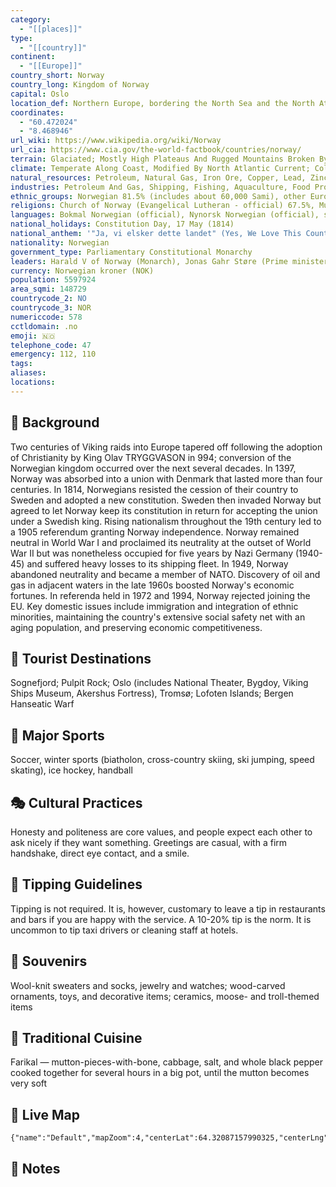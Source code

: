 ```yaml
---
category:
  - "[[places]]"
type:
  - "[[country]]"
continent:
  - "[[Europe]]"
country_short: Norway
country_long: Kingdom of Norway
capital: Oslo
location_def: Northern Europe, bordering the North Sea and the North Atlantic Ocean, west of Sweden
coordinates:
  - "60.472024"
  - "8.468946"
url_wiki: https://www.wikipedia.org/wiki/Norway
url_cia: https://www.cia.gov/the-world-factbook/countries/norway/
terrain: Glaciated; Mostly High Plateaus And Rugged Mountains Broken By Fertile Valleys; Small, Scattered Plains; Coastline Deeply Indented By Fjords; Arctic Tundra In North
climate: Temperate Along Coast, Modified By North Atlantic Current; Colder Interior With Increased Precipitation And Colder Summers; Rainy Year-Round On West Coast
natural_resources: Petroleum, Natural Gas, Iron Ore, Copper, Lead, Zinc, Titanium, Pyrites, Nickel, Fish, Timber, Hydropower
industries: Petroleum And Gas, Shipping, Fishing, Aquaculture, Food Processing, Shipbuilding, Pulp And Paper Products, Metals, Chemicals, Timber, Mining, Textiles
ethnic_groups: Norwegian 81.5% (includes about 60,000 Sami), other European 8.9%, other 9.6% (2021 est.)
religions: Church of Norway (Evangelical Lutheran - official) 67.5%, Muslim 3.1%, Roman Catholic 3.1%, other Christian 3.8%, other 2.6%, unspecified 19.9% (2021 est.)
languages: Bokmal Norwegian (official), Nynorsk Norwegian (official), small Sami- and Finnish-speaking minorities
national_holidays: Constitution Day, 17 May (1814)
national_anthem: '"Ja, vi elsker dette landet" (Yes, We Love This Country)'
nationality: Norwegian
government_type: Parliamentary Constitutional Monarchy
leaders: Harald V of Norway (Monarch), Jonas Gahr Støre (Prime minister), Toril Marie Øie (Chief justice)
currency: Norwegian kroner (NOK)
population: 5597924
area_sqmi: 148729
countrycode_2: NO
countrycode_3: NOR
numericcode: 578
cctldomain: .no
emoji: 🇳🇴
telephone_code: 47
emergency: 112, 110
tags: 
aliases: 
locations:
---
```

## 🌱 Background
Two centuries of Viking raids into Europe tapered off following the adoption of Christianity by King Olav TRYGGVASON in 994; conversion of the Norwegian kingdom occurred over the next several decades. In 1397, Norway was absorbed into a union with Denmark that lasted more than four centuries. In 1814, Norwegians resisted the cession of their country to Sweden and adopted a new constitution. Sweden then invaded Norway but agreed to let Norway keep its constitution in return for accepting the union under a Swedish king. Rising nationalism throughout the 19th century led to a 1905 referendum granting Norway independence. Norway remained neutral in World War I and proclaimed its neutrality at the outset of World War II but was nonetheless occupied for five years by Nazi Germany (1940-45) and suffered heavy losses to its shipping fleet. In 1949, Norway abandoned neutrality and became a member of NATO. Discovery of oil and gas in adjacent waters in the late 1960s boosted Norway's economic fortunes. In referenda held in 1972 and 1994, Norway rejected joining the EU. Key domestic issues include immigration and integration of ethnic minorities, maintaining the country's extensive social safety net with an aging population, and preserving economic competitiveness.

## 📌 Tourist Destinations
Sognefjord; Pulpit Rock; Oslo (includes National Theater, Bygdoy, Viking Ships Museum, Akershus Fortress), Tromsø; Lofoten Islands; Bergen Hanseatic Warf

## 🥇 Major Sports
Soccer, winter sports (biatholon, cross-country skiing, ski jumping, speed skating), ice hockey, handball

## 🎭 Cultural Practices
Honesty and politeness are core values, and people expect each other to ask nicely if they want something. Greetings are casual, with a firm handshake, direct eye contact, and a smile.

## 🫰 Tipping Guidelines
Tipping is not required. It is, however, customary to leave a tip in restaurants and bars if you are happy with the service. A 10-20% tip is the norm. It is uncommon to tip taxi drivers or cleaning staff at hotels.

## 🎁 Souvenirs
Wool-knit sweaters and socks, jewelry and watches; wood-carved ornaments, toys, and decorative items; ceramics, moose- and troll-themed items

## 🍲 Traditional Cuisine
Farikal — mutton-pieces-with-bone, cabbage, salt, and whole black pepper cooked together for several hours in a big pot, until the mutton becomes very soft

## 📡 Live Map
```mapview
{"name":"Default","mapZoom":4,"centerLat":64.32087157990325,"centerLng":13.139648437500002,"query":"","chosenMapSource":0}
```

## 📒 Notes

